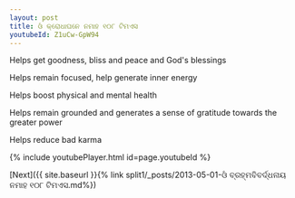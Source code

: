 ```yaml
---
layout: post
title: ଓଁ କ୍ରୋଧାଘନେ ନମାହ ୧୦୮ ଟିମଏସ
youtubeId: Z1uCw-GpW94
---
```

 
 
Helps get goodness, bliss and peace and God's blessings
 
Helps remain focused, help generate inner energy 
 
Helps boost physical and mental health 
 
Helps remain grounded and generates a sense of gratitude towards the greater power 
 
Helps reduce bad karma
 
 
 
 


{% include youtubePlayer.html id=page.youtubeId %}
 
[Next]({{ site.baseurl }}{% link  split1/_posts/2013-05-01-ଓଁ ବ୍ରହ୍ମବିବର୍ଦ୍ଧନାୟ ନମାହ ୧୦୮ ଟିମଏସ.md%})
 
